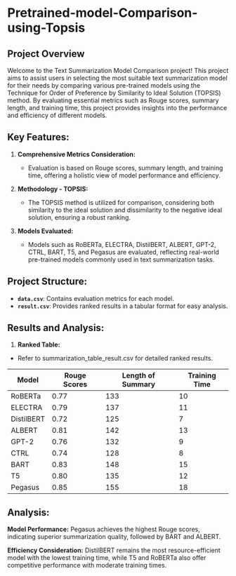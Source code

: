# Pretrained-model-Comparison-using-Topsis
## Project Overview

Welcome to the Text Summarization Model Comparison project! This project aims to assist users in selecting the most suitable text summarization model for their needs by comparing various pre-trained models using the Technique for Order of Preference by Similarity to Ideal Solution (TOPSIS) method. By evaluating essential metrics such as Rouge scores, summary length, and training time, this project provides insights into the performance and efficiency of different models.

## Key Features:

1. **Comprehensive Metrics Consideration:**
   - Evaluation is based on Rouge scores, summary length, and training time, offering a holistic view of model performance and efficiency.
2. **Methodology - TOPSIS:**
   - The TOPSIS method is utilized for comparison, considering both similarity to the ideal solution and dissimilarity to the negative ideal solution, ensuring a robust ranking.

3. **Models Evaluated:**
   - Models such as RoBERTa, ELECTRA, DistilBERT, ALBERT, GPT-2, CTRL, BART, T5, and Pegasus are evaluated, reflecting real-world pre-trained models commonly used in text summarization tasks.

## Project Structure:

- **`data.csv`**: Contains evaluation metrics for each model.
- **`result.csv`**: Provides ranked results in a tabular format for easy analysis.

## Results and Analysis:
1. **Ranked Table:**
- Refer to summarization_table_result.csv for detailed ranked results.

| **Model**   | **Rouge Scores**  | **Length of Summary** | **Training Time** |
|-------------|-------------------|-----------------------|-------------------|
| RoBERTa     | 0.77              | 133                   | 10                |
| ELECTRA     | 0.79              | 137                   | 11                |
| DistilBERT  | 0.72              | 125                   | 7                 |
| ALBERT      | 0.81              | 142                   | 13                |
| GPT-2       | 0.76              | 132                   | 9                 |
| CTRL        | 0.74              | 128                   | 8                 |
| BART        | 0.83              | 148                   | 15                |
| T5          | 0.80              | 135                   | 12                |
| Pegasus     | 0.85              | 155                   | 18                |



## Analysis:
**Model Performance:**
Pegasus achieves the highest Rouge scores, indicating superior summarization quality, followed by BART and ALBERT.

**Efficiency Consideration:** DistilBERT remains the most resource-efficient model with the lowest training time, while T5 and RoBERTa also offer competitive performance with moderate training times.
